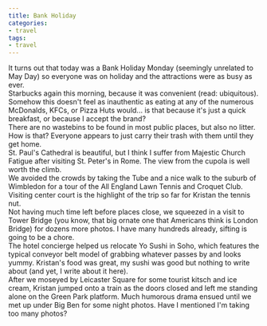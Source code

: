 ```yaml
---
title: Bank Holiday
categories:
- travel
tags:
- travel
---
```


It turns out that today was a Bank Holiday Monday (seemingly unrelated to May Day) so everyone was on holiday and the attractions were as busy as ever.  
Starbucks again this morning, because it was convenient (read: ubiquitous).  Somehow this doesn't feel as inauthentic as eating at any of the numerous McDonalds, KFCs, or Pizza Huts would... is that because it's just a quick breakfast, or because I accept the brand?  
There are no wastebins to be found in most public places, but also no litter.  How is that?  Everyone appears to just carry their trash with them until they get home.  
St. Paul's Cathedral is beautiful, but I think I suffer from Majestic Church Fatigue after visiting St. Peter's in Rome.  The view from the cupola is well worth the climb.  
We avoided the crowds by taking the Tube and a nice walk to the suburb of Wimbledon for a tour of the All England Lawn Tennis and Croquet Club.  Visiting center court is the highlight of the trip so far for Kristan the tennis nut.  
Not having much time left before places close, we squeezed in a visit to Tower Bridge (you know, that big ornate one that Americans think is London Bridge) for dozens more photos.  I have many hundreds already, sifting is going to be a chore.  
The hotel concierge helped us relocate Yo Sushi in Soho, which features the typical conveyor belt model of grabbing whatever passes by and looks yummy.  Kristan's food was great, my sushi was good but nothing to write about (and yet, I write about it here).  
After we moseyed by Leicaster Square for some tourist kitsch and ice cream, Kristan jumped onto a train as the doors closed and left me standing alone on the Green Park platform.  Much humorous drama ensued until we met up under Big Ben for some night photos.  Have I mentioned I'm taking too many photos?
